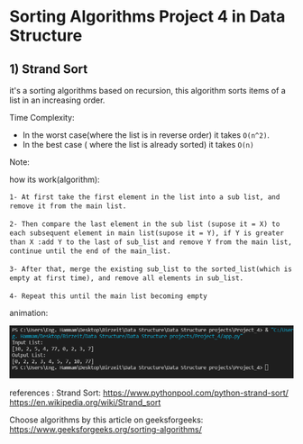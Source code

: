 # Sorting Algorithms Project 4 in Data Structure

## 1) Strand Sort

it's a sorting algorithms based on recursion, this algorithm sorts items of a list in an increasing order.

Time Complexity:
- In the worst case(where the list is in reverse order) it takes `O(n^2)`.
- In the best case ( where the list is already sorted) it takes `O(n)`

Note:  


how its work(algorithm): 

	1- At first take the first element in the list into a sub list, and remove it from the main list.
  
	2- Then compare the last element in the sub list (supose it = X) to each subsequent element in main list(supose it = Y), if Y is greater than X :add Y to the last of sub_list and remove Y from the main list, continue until the end of the main_list.
  
	3- After that, merge the existing sub_list to the sorted_list(which is empty at first time), and remove all elements in sub_list.
  
	4- Repeat this until the main list becoming empty

animation:

![Alt Text](/Media/Strand_sort_test.PNG)



references :
    Strand Sort:
	https://www.pythonpool.com/python-strand-sort/
	https://en.wikipedia.org/wiki/Strand_sort

   Choose algorithms by this article on geeksforgeeks:
	https://www.geeksforgeeks.org/sorting-algorithms/



